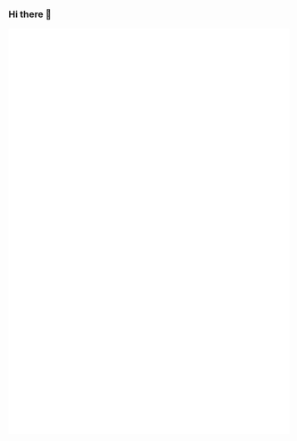 ### Hi there 👋

<div style="position:relative; display: flex; flex-wrap: nowrap;"> 
    <img style='position:absolute; z-index:1;' src='github-metrics.svg' alt="github-metrics.svg"/>
</div> 

## Self Introduction

A shachiku enthusiast immersed in the world of open-source projects.

**Currently buried under work commitments and unavailable.**

I have a smattering of knowledge across various fields, but I haven't truly excelled in any.


## 🛠️ &nbsp;Tech Stack

![Python](https://img.shields.io/badge/-Python-05122A?style=flat&logo=python)
![Go](https://img.shields.io/badge/-Go-05122A?style=flat&logo=Go)
![Shell Script](https://img.shields.io/badge/-Shell_Script-05122A?style=flat&logo=gnu-bash)
![PHP](https://img.shields.io/badge/-PHP-05122A?style=flat&logo=php&logoColor=777BB4)
![Kotlin](https://img.shields.io/badge/-Kotlin-05122A?style=flat&logo=kotlin&logoColor=0095D5)
![YAML](https://img.shields.io/badge/-YAML-05122A?style=flat&logo=YAML)
![Docker](https://img.shields.io/badge/-Docker-05122A?style=flat&logo=Docker)
![Jenkins](https://img.shields.io/badge/-Jenkins-05122A?style=flat&logo=Jenkins)
![Github actions](https://img.shields.io/badge/-github%20actions-05122A?style=flat&logo=githubactions)
![JavaScript](https://img.shields.io/badge/-JavaScript-05122A?style=flat&logo=javascript&logoColor=F7DF1E)
![Java](https://img.shields.io/badge/-Java-05122A?style=flat&logo=java&logoColor=007396)
![Ruby](https://img.shields.io/badge/-Ruby-05122A?style=flat&logo=ruby&logoColor=CC342D)
![Rust](https://img.shields.io/badge/-Rust-05122A?style=flat&logo=rust&logoColor=000000)
![Swift](https://img.shields.io/badge/-Swift-05122A?style=flat&logo=swift&logoColor=FA7343)
![HTML5](https://img.shields.io/badge/-HTML5-05122A?style=flat&logo=html5&logoColor=E34F26)
![CSS3](https://img.shields.io/badge/-CSS3-05122A?style=flat&logo=css3&logoColor=1572B6)
![TypeScript](https://img.shields.io/badge/-TypeScript-05122A?style=flat&logo=typescript&logoColor=3178C6)
![Vue.js](https://img.shields.io/badge/-Vue.js-05122A?style=flat&logo=vue.js&logoColor=4FC08D)
![React](https://img.shields.io/badge/-React-05122A?style=flat&logo=react&logoColor=61DAFB)
![Jupyter](https://img.shields.io/badge/-Jupyter-05122A?style=flat&logo=jupyter&logoColor=F37626)
![Pandas](https://img.shields.io/badge/-Pandas-05122A?style=flat&logo=pandas&logoColor=150458)
![NumPy](https://img.shields.io/badge/-NumPy-05122A?style=flat&logo=numpy&logoColor=013243)
![Matplotlib](https://img.shields.io/badge/-Matplotlib-05122A?style=flat&logo=matplotlib&logoColor=11557C)
![TensorFlow](https://img.shields.io/badge/-TensorFlow-05122A?style=flat&logo=tensorflow&logoColor=FF6F00)
More...


## 🖥️ &nbsp;Operating System

![Debian](https://img.shields.io/badge/-Debian-05122A?style=flat&logo=debian&logoColor=A81D33)
![Ubuntu](https://img.shields.io/badge/-Ubuntu-05122A?style=flat&logo=Ubuntu)
![Arch](https://img.shields.io/badge/-Arch-05122A?style=flat&logo=arch-linux)
![OpenWrt](https://img.shields.io/badge/-OpenWrt-05122A?style=flat&logo=openwrt&logoColor=white)
![Windows](https://img.shields.io/badge/-Windows-05122A?style=flat&logo=Windows&logoColor=blue)
![Alpine Linux](https://img.shields.io/badge/-Alpine_Linux-05122A?style=flat&logo=alpine-linux&logoColor=005880)
![macOS](https://img.shields.io/badge/-macOS-05122A?style=flat&logo=apple&logoColor=white)
![FreeBSD](https://img.shields.io/badge/-FreeBSD-05122A?style=flat&logo=freebsd&logoColor=white)
![CentOS](https://img.shields.io/badge/-CentOS-05122A?style=flat&logo=centos&logoColor=white)
![Fedora](https://img.shields.io/badge/-Fedora-05122A?style=flat&logo=fedora&logoColor=white)
![OpenBSD](https://img.shields.io/badge/-OpenBSD-05122A?style=flat&logo=openbsd&logoColor=white)
![NetBSD](https://img.shields.io/badge/-NetBSD-05122A?style=flat&logo=netbsd&logoColor=white)
![Red Hat Enterprise Linux (RHEL)](https://img.shields.io/badge/-RHEL-05122A?style=flat&logo=red-hat&logoColor=white)
![SUSE Linux Enterprise Server (SLES)](https://img.shields.io/badge/-SLES-05122A?style=flat&logo=suse&logoColor=white)
![AlmaLinux](https://img.shields.io/badge/-AlmaLinux-05122A?style=flat&logo=almalinux&logoColor=white)
![Android](https://img.shields.io/badge/-Android-05122A?style=flat&logo=android&logoColor=white)
![Armbian](https://img.shields.io/badge/-Armbian-05122A?style=flat&logo=armbian&logoColor=white)
More...


<!-- [![Xiwangly's GitHub stats](https://github-readme-stats.vercel.app/api?username=xiwangly2)](https://github.com/anuraghazra/github-readme-stats) -->

<!-- [![trophy](https://github-profile-trophy.vercel.app/?username=xiwangly2)](https://github.com/ryo-ma/github-profile-trophy) -->

![loli views](https://count.getloli.com/get/@xiwangly2?theme=rule34)

![views](https://komarev.com/ghpvc/?username=xiwangly2&style=flat&color=green&base=987)
